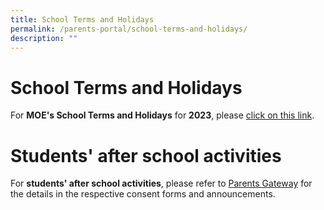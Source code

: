```yaml
---
title: School Terms and Holidays
permalink: /parents-portal/school-terms-and-holidays/
description: ""
---
```

# School Terms and Holidays
For **MOE's School Terms and Holidays** for **2023**, please [click on this link](https://www.moe.gov.sg/news/press-releases/20221019-school-terms-and-holidays-for-2023).

# Students' after school activities
For **students' after school activities**, please refer to [Parents Gateway](https://pg.moe.edu.sg/) for the details in the respective consent forms and announcements.